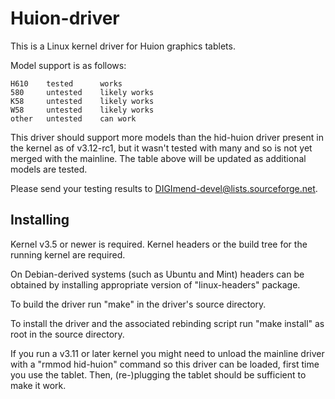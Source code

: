 Huion-driver
============

This is a Linux kernel driver for Huion graphics tablets.

Model support is as follows:

    H610    tested      works
    580     untested    likely works
    K58     untested    likely works
    W58     untested    likely works
    other   untested    can work

This driver should support more models than the hid-huion driver present in
the kernel as of v3.12-rc1, but it wasn't tested with many and so is not yet
merged with the mainline. The table above will be updated as additional models
are tested.

Please send your testing results to DIGImend-devel@lists.sourceforge.net.

Installing
----------

Kernel v3.5 or newer is required. Kernel headers or the build tree for the
running kernel are required.

On Debian-derived systems (such as Ubuntu and Mint) headers can be obtained by
installing appropriate version of "linux-headers" package.

To build the driver run "make" in the driver's source directory.

To install the driver and the associated rebinding script run "make install"
as root in the source directory.

If you run a v3.11 or later kernel you might need to unload the mainline
driver with a "rmmod hid-huion" command so this driver can be loaded, first
time you use the tablet. Then, (re-)plugging the tablet should be sufficient
to make it work.
